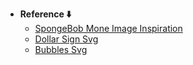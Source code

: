 - **Reference ⬇️**
  - [SpongeBob Mone Image Inspiration](https://rugowo.com/cdn/shop/files/kjlb.jpg?v=1714675242)
  - [Dollar Sign Svg](https://www.svgrepo.com/svg/35398/dollar-currency-sign-sketch)
  - [Bubbles Svg](https://loading.io/pattern/m-bubble)
